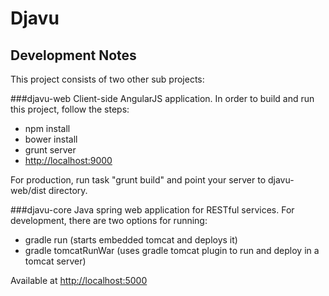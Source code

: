 # Djavu

## Development Notes

This project consists of two other sub projects:

###djavu-web
Client-side AngularJS application.
In order to build and run this project, follow the steps:
- npm install
- bower install
- grunt server
- [http://localhost:9000](http://localhost:9000)

For production, run task "grunt build" and point your server to djavu-web/dist directory.

###djavu-core
Java spring web application for RESTful services.
For development, there are two options for running:
- gradle run (starts embedded tomcat and deploys it)
- gradle tomcatRunWar (uses gradle tomcat plugin to run and deploy in a tomcat server)

Available at [http://localhost:5000](http://localhost:5000)
